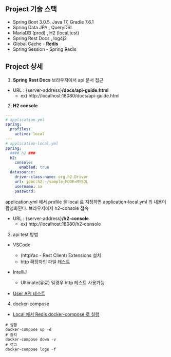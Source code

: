 ## Project 기술 스택
- Spring Boot 3.0.5, Java 17, Gradle 7.6.1
- Spring Data JPA , QueryDSL
- MariaDB (prod) , H2 (local,test)
- Spring Rest Docs , log4j2
- Global Cache - **Redis**
- Spring Session - Spring Redis 

## Project 상세
1. **Spring Rest Docs**
   브라우저에서 api 문서 접근
- URL : {server-address}**/docs/api-guide.html**
    - ex) http://localhost:18080/docs/api-guide.html

2. **H2 console**

```yaml
---
# application.yml
spring:
  profiles:
    active: local
---
# application-local.yml
spring:
  #### h2 ###
  h2:
    console:
      enabled: true
  datasource:
    driver-class-name: org.h2.Driver
    url: jdbc:h2:~/sample;MODE=MYSQL
    username: sa
    password:
```
application.yml 에서 profile 을 local 로 지정하면 application-local.yml 의 내용이 활성화된다.
브라우저에서 h2-console 접속
- URL : {server-address}**/h2-console**
    - ex) http://localhost:18080/h2-console

3. api test 방법
- VSCode
    - (httpYac - Rest Client) Extensions 설치
    - http 확장자인 파일 테스트
- IntelliJ
    - Ultimate(유료) 일경우 http 테스트 사용가능


- [User API 테스트](http/users.http)

4. docker-compose
- [Local 에서 Redis docker-compose 로 실행](docker/docker-compose.yml)
```shell
# 실행
docker-compose up -d
# 중지
docker-compose down -v
# 로그
docker-compose logs -f 
```